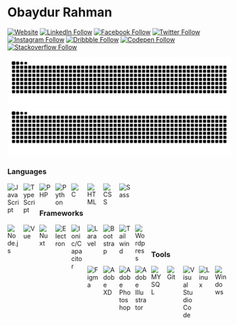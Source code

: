 # Obaydur Rahman

[![Website](https://img.shields.io/website?label=opu.rocks&style=for-the-badge&url=https%3A%2F%2Fopu.rocks)](https://opu.rocks)
[![LinkedIn Follow](https://img.shields.io/badge/LinkedIn-0077B5?style=for-the-badge&logo=linkedin&logoColor=white)](https://linkedin.com/in/obayedopu)
[![Facebook Follow](https://img.shields.io/badge/Facebook-1877F2?style=for-the-badge&logo=facebook&logoColor=white)](https://facebook.com/obayed.opu.1)
[![Twitter Follow](https://img.shields.io/badge/Twitter-00acee?style=for-the-badge&logo=twitter&logoColor=white)](https://twitter.com/obayedopu)
[![Instagram Follow](https://img.shields.io/badge/Instagram-E4405F?style=for-the-badge&logo=instagram&logoColor=white)](https://instagram.com/obayed_opu)
[![Dribbble Follow](https://img.shields.io/badge/Dribbble-FF0000?style=for-the-badge&logo=dribbble&logoColor=white)](https://dribbble.com/obayedopu)
[![Codepen Follow](https://img.shields.io/badge/Codepen-000000?style=for-the-badge&logo=codepen&logoColor=white)](https://codepen.io/opuu)
[![Stackoverflow Follow](https://img.shields.io/badge/Stackoverflow-FE7A16?style=for-the-badge&logo=stackoverflow&logoColor=white)](https://stackoverflow.com/users/14350456/obaydur-rahman)


![github contribution grid snake animation](https://raw.githubusercontent.com/opuu/opuu/output/github-contribution-grid-snake-dark.svg#gh-dark-mode-only)
![github contribution grid snake animation](https://raw.githubusercontent.com/opuu/opuu/output/github-contribution-grid-snake.svg#gh-light-mode-only)

### Languages
<!-- Frontend -->
<img align="left" alt="JavaScript" width="26px" src="https://cdn.jsdelivr.net/gh/devicons/devicon/icons/javascript/javascript-original.svg" style="padding-right:10px;" />

<img align="left" alt="TypeScript" width="26px" src="https://cdn.jsdelivr.net/gh/devicons/devicon/icons/typescript/typescript-original.svg" style="padding-right:10px;" />

<img align="left" alt="PHP" width="26px" src="https://cdn.jsdelivr.net/gh/devicons/devicon/icons/php/php-plain.svg" style="padding-right:10px;" />

<img align="left" alt="Python" width="26px" src="https://cdn.jsdelivr.net/gh/devicons/devicon/icons/python/python-original.svg" style="padding-right:10px;" />

<img align="left" alt="C" width="26px" src="https://cdn.jsdelivr.net/gh/devicons/devicon/icons/c/c-original.svg" style="padding-right:10px;" />

<img align="left" alt="HTML" width="26px" src="https://cdn.jsdelivr.net/gh/devicons/devicon/icons/html5/html5-original.svg" style="padding-right:10px;" />

<img align="left" alt="CSS" width="26px" src="https://cdn.jsdelivr.net/gh/devicons/devicon/icons/css3/css3-original.svg" style="padding-right:10px;" />

<img align="left" alt="Sass" width="26px" src="https://cdn.jsdelivr.net/gh/devicons/devicon/icons/sass/sass-original.svg" style="padding-right:10px;" />

<br/>
<br/>

### Frameworks

<img align="left" alt="Node.js" width="26px" src="https://cdn.jsdelivr.net/gh/devicons/devicon/icons/nodejs/nodejs-original.svg" style="padding-right:10px;" />

<img align="left" alt="Vue" width="26px" src="https://cdn.jsdelivr.net/gh/devicons/devicon/icons/vuejs/vuejs-original.svg" style="padding-right:10px;" />

<img align="left" alt="Nuxt" width="26px" src="https://cdn.jsdelivr.net/gh/devicons/devicon/icons/nuxtjs/nuxtjs-original.svg" style="padding-right:10px;" />

<img align="left" alt="Electron" width="26px" src="https://cdn.jsdelivr.net/gh/devicons/devicon/icons/electron/electron-original.svg" style="padding-right:10px;" />

<img align="left" alt="Ionic/Capacitor" width="26px" src="https://cdn.jsdelivr.net/gh/devicons/devicon/icons/ionic/ionic-original.svg" style="padding-right:10px;" />

<img align="left" alt="Laravel" width="26px" src="https://cdn.jsdelivr.net/gh/devicons/devicon/icons/laravel/laravel-plain.svg" style="padding-right:10px;" />

<img align="left" alt="Bootstrap" width="26px" src="https://cdn.jsdelivr.net/gh/devicons/devicon/icons/bootstrap/bootstrap-plain.svg" style="padding-right:10px;" />

<img align="left" alt="Tailwind" width="26px" src="https://cdn.jsdelivr.net/gh/devicons/devicon/icons/tailwindcss/tailwindcss-plain.svg" style="padding-right:10px;" />

<img align="left" alt="Wordpress" width="26px" src="https://cdn.jsdelivr.net/gh/devicons/devicon/icons/wordpress/wordpress-plain.svg" style="padding-right:10px;" />

<br/>
<br/>

### Tools
<img align="left" alt="Figma" width="26px" src="https://cdn.jsdelivr.net/gh/devicons/devicon/icons/figma/figma-original.svg" style="padding-right:10px;" />

<img align="left" alt="Adobe XD" width="26px" src="https://cdn.jsdelivr.net/gh/devicons/devicon/icons/xd/xd-plain.svg" style="padding-right:10px;" />

<img align="left" alt="Adobe Photoshop" width="26px" src="https://cdn.jsdelivr.net/gh/devicons/devicon/icons/photoshop/photoshop-plain.svg" style="padding-right:10px;" />

<img align="left" alt="Adobe Illustrator" width="26px" src="https://cdn.jsdelivr.net/gh/devicons/devicon/icons/illustrator/illustrator-plain.svg" style="padding-right:10px;" />

<!-- Development Tools -->
<img align="left" alt="MYSQL" width="26px" src="https://cdn.jsdelivr.net/gh/devicons/devicon/icons/mysql/mysql-original.svg" style="padding-right:10px;" />

<img align="left" alt="Git" width="26px" src="https://cdn.jsdelivr.net/gh/devicons/devicon/icons/git/git-original.svg" style="padding-right:10px;" />

<img align="left" alt="Visual Studio Code" width="26px" src="https://cdn.jsdelivr.net/gh/devicons/devicon/icons/vscode/vscode-original.svg" style="padding-right:10px;" />

<img align="left" alt="Linux" width="26px" src="https://cdn.jsdelivr.net/gh/devicons/devicon/icons/linux/linux-original.svg" style="padding-right:10px;" />

<img align="left" alt="Windows" width="26px" src="https://cdn.jsdelivr.net/gh/devicons/devicon/icons/windows8/windows8-original.svg" style="padding-right:10px;" />
